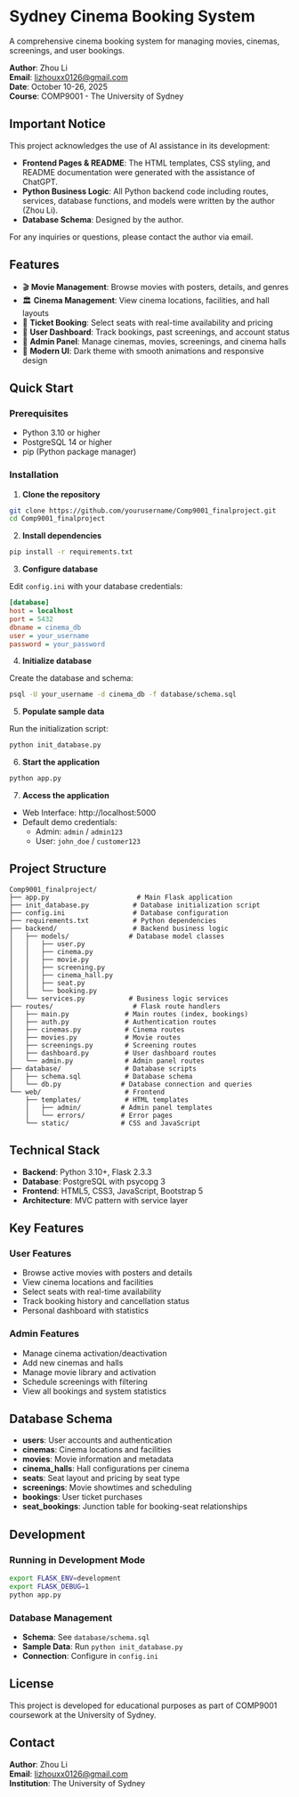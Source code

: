 # Sydney Cinema Booking System

A comprehensive cinema booking system for managing movies, cinemas, screenings, and user bookings.

**Author**: Zhou Li  
**Email**: lizhouxx0126@gmail.com  
**Date**: October 10-26, 2025  
**Course**: COMP9001 - The University of Sydney

## Important Notice

This project acknowledges the use of AI assistance in its development:

- **Frontend Pages & README**: The HTML templates, CSS styling, and README documentation were generated with the assistance of ChatGPT.
- **Python Business Logic**: All Python backend code including routes, services, database functions, and models were written by the author (Zhou Li).
- **Database Schema**: Designed by the author.

For any inquiries or questions, please contact the author via email.

## Features

- 🎬 **Movie Management**: Browse movies with posters, details, and genres
- 🏛️ **Cinema Management**: View cinema locations, facilities, and hall layouts
- 🎫 **Ticket Booking**: Select seats with real-time availability and pricing
- 👤 **User Dashboard**: Track bookings, past screenings, and account status
- 🔧 **Admin Panel**: Manage cinemas, movies, screenings, and cinema halls
- 🎨 **Modern UI**: Dark theme with smooth animations and responsive design

## Quick Start

### Prerequisites

- Python 3.10 or higher
- PostgreSQL 14 or higher
- pip (Python package manager)

### Installation

1. **Clone the repository**

```bash
git clone https://github.com/yourusername/Comp9001_finalproject.git
cd Comp9001_finalproject
```

2. **Install dependencies**

```bash
pip install -r requirements.txt
```

3. **Configure database**

Edit `config.ini` with your database credentials:

```ini
[database]
host = localhost
port = 5432
dbname = cinema_db
user = your_username
password = your_password
```

4. **Initialize database**

Create the database and schema:

```bash
psql -U your_username -d cinema_db -f database/schema.sql
```

5. **Populate sample data**

Run the initialization script:

```bash
python init_database.py
```

6. **Start the application**

```bash
python app.py
```

7. **Access the application**

- Web Interface: http://localhost:5000
- Default demo credentials:
  - Admin: `admin` / `admin123`
  - User: `john_doe` / `customer123`

## Project Structure

```
Comp9001_finalproject/
├── app.py                      # Main Flask application
├── init_database.py           # Database initialization script
├── config.ini                 # Database configuration
├── requirements.txt           # Python dependencies
├── backend/                   # Backend business logic
│   ├── models/               # Database model classes
│   │   ├── user.py
│   │   ├── cinema.py
│   │   ├── movie.py
│   │   ├── screening.py
│   │   ├── cinema_hall.py
│   │   ├── seat.py
│   │   └── booking.py
│   └── services.py           # Business logic services
├── routes/                    # Flask route handlers
│   ├── main.py              # Main routes (index, bookings)
│   ├── auth.py              # Authentication routes
│   ├── cinemas.py           # Cinema routes
│   ├── movies.py            # Movie routes
│   ├── screenings.py        # Screening routes
│   ├── dashboard.py         # User dashboard routes
│   └── admin.py             # Admin panel routes
├── database/                # Database scripts
│   ├── schema.sql           # Database schema
│   └── db.py               # Database connection and queries
└── web/                     # Frontend
    ├── templates/           # HTML templates
    │   ├── admin/          # Admin panel templates
    │   └── errors/         # Error pages
    └── static/             # CSS and JavaScript
```

## Technical Stack

- **Backend**: Python 3.10+, Flask 2.3.3
- **Database**: PostgreSQL with psycopg 3
- **Frontend**: HTML5, CSS3, JavaScript, Bootstrap 5
- **Architecture**: MVC pattern with service layer

## Key Features

### User Features

- Browse active movies with posters and details
- View cinema locations and facilities
- Select seats with real-time availability
- Track booking history and cancellation status
- Personal dashboard with statistics

### Admin Features

- Manage cinema activation/deactivation
- Add new cinemas and halls
- Manage movie library and activation
- Schedule screenings with filtering
- View all bookings and system statistics

## Database Schema

- **users**: User accounts and authentication
- **cinemas**: Cinema locations and facilities
- **movies**: Movie information and metadata
- **cinema_halls**: Hall configurations per cinema
- **seats**: Seat layout and pricing by seat type
- **screenings**: Movie showtimes and scheduling
- **bookings**: User ticket purchases
- **seat_bookings**: Junction table for booking-seat relationships

## Development

### Running in Development Mode

```bash
export FLASK_ENV=development
export FLASK_DEBUG=1
python app.py
```

### Database Management

- **Schema**: See `database/schema.sql`
- **Sample Data**: Run `python init_database.py`
- **Connection**: Configure in `config.ini`

## License

This project is developed for educational purposes as part of COMP9001 coursework at the University of Sydney.

## Contact

**Author**: Zhou Li  
**Email**: lizhouxx0126@gmail.com  
**Institution**: The University of Sydney
